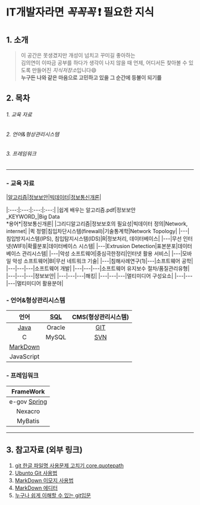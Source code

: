# IT개발자라면 _꼭꼭꼭_ :exclamation: 필요한 지식

## 1. 소개
> 이 공간은 못생겼지만 개성이 넘치고 꾸미길 좋아하는  
김의연이 이따금 공부를 하다가 생각이 나지 않을 때 언제, 어디서든 찾아볼 수 있도록 만들어진 *지식저장소*입니다:smile:  
**누구든 나와 같은 마음으로 고민하고 있을 그 순간에 등불이 되기를**

## 2. 목차

###### 1. 교육 자료 
###### 2. 언어&형상관리시스템
###### 3. 프레임워크
 
---
### - 교육 자료

|[알고리즘](https://github.com/yeeooni/explicit-knowledge/tree/master/%EC%95%8C%EA%B3%A0%EB%A6%AC%EC%A6%98)|[정보보안](https://github.com/yeeooni/explicit-knowledge/tree/master/%EC%A0%95%EB%B3%B4%EB%B3%B4%EC%95%88)|[빅데이터](https://github.com/yeeooni/explicit-knowledge/tree/master/Big%20Data)|[정보통신개론](https://github.com/yeeooni/explicit-knowledge/tree/master/%EC%A0%95%EB%B3%B4%ED%86%B5%EC%8B%A0%EA%B0%9C%EB%A1%A0)|
<!--머리글-->|:---:|:---:|:---:|:---:|  
<!--알고리즘--><!--정보보안--><!--빅데이터--><!--정보통신개론-->
<!--1행-->|쉽게 배우는 알고리즘.pdf|정보보안<br/>_KEYWORD_|Big Data<br/>*용어*|정보통신개론|
<!--2행-->|그리디알고리즘|정보보호의 필요성|빅데이터 정의|Network, internet|
<!--3행-->|퀵 정렬|침입차단시스템(firewall)|기술통계학|Network Topology|
<!--4행-->|---|침입방지시스템(IPS), 침입탐지시스템(IDS)|R|정보처리, 데이터베이스|
<!--5행-->|---|무선 인터넷(WIFI)|확률분포|데이터베이스 시스템|
<!--6행-->|---|Extrusion Detection|표본분포|데이터베이스 관리시스템|
<!--7행-->|---|악성 소프트웨어|중심극한정리|인터넷 활용 서비스|
<!--8행-->|---|모바일 악성 소프트웨어|BI|무선 네트워크 기술|
<!--9행-->|---|침해사례연구(1)|---|소프트웨어 공학|
<!--10행-->|---|---|---|소프트웨어 개발|
<!--11행-->|---|---|---|소프트웨어 유지보수 절차/품질관리유형|
<!--12행-->|---|---|---|정보보안|
<!--13행-->|---|---|---|해킹|
<!--14행-->|---|---|---|멀티미디어 구성요소|
<!--15행-->|---|---|---|멀티미디어 활용분야|

### - 언어&형상관리시스템

|언어|[SQL](https://github.com/yeeooni/explicit-knowledge/tree/master/SQL)|CMS(형상관리시스템)|
|:---:|:---:|:---:|
|[Java](https://github.com/yeeooni/explicit-knowledge/tree/master/Java)|Oracle|[GIT](https://github.com/yeeooni/explicit-knowledge/tree/master/git)|
|C|MySQL|[SVN](개발중..)|
|[MarkDown](https://github.com/yeeooni/explicit-knowledge/tree/master/MarkDown) |||
|JavaScript |||

### - 프레임워크

|FrameWork|
|:---:|
|e-gov [Spring](https://github.com/yeeooni/explicit-knowledge/tree/master/Spring)||
|Nexacro|
|MyBatis|

---
## 3. 참고자료 (외부 링크)
1. [git 한글 파일명 사용문제 고치기 core.quotepath](https://edykim.com/ko/post/git-fix-problem-using-filename-core.quotepath/)  
2. [Ubunto Git 사용법](https://dejavuwing.tistory.com/entry/Ubuntu-GitHub-%EC%82%AC%EC%9A%A9%EB%B2%95)
3. [MarkDown 이모지 사용법](https://www.webfx.com/tools/emoji-cheat-sheet/)
4. [MarkDown 에디터](https://pandao.github.io/editor.md/en.html)
5. [누구나 쉽게 이해할 수 있는 git입문](https://backlog.com/git-tutorial/kr/)
